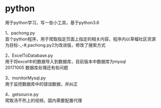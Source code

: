 # python
用于python学习，写一些小工具，基于python3.6</br>

1、pachong.py</br>
首个python程序，用于爬取指定页面上指定的相关内容，程序内以草榴社区资源为目标-_-#,pachong.py2为改进版，修改了搜索方式</br>

2、ExcelToDatabase.py</br>
  用于将excel中的数据导入到数据库，目前版本中数据库为mysql</br>
    20171005  数据库处理还有些问题</br>

3、monitorMysql.py</br>
  用于监控数据库中的错误数据，并纠正</br>

4、getsource.py</br>
  爬取汤不热上的视频，国内需要配置代理</br>